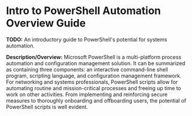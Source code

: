 # Intro to PowerShell Automation Overview Guide

**TODO:** An introductory guide to PowerShell's potential for systems automation.

**Description/Overview:** Microsoft PowerShell is a multi-platform process automation and configuration management solution. It can be summarized as containing three components: an interactive command-line shell program, scripting language, and configuration management framework. For networking and systems professionals, PowerShell scripts allow for automating routine and mission-critical processes and freeing up time to work on other activities. From implementing and reinforcing secure measures to thoroughly onboarding and offboarding users, the potential of PowerShell scripts is well evident.
